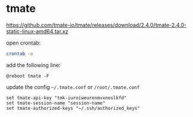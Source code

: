 # tmate

https://github.com/tmate-io/tmate/releases/download/2.4.0/tmate-2.4.0-static-linux-amd64.tar.xz

open crontab:
```bash
crontab -e
```

add the following line:
```
@reboot tmate -F
```

update the config `~/.tmate.conf` or `/root/.tmate.conf`
```
set tmate-api-key "tmk-iuroiweuronmvxnoslkfd"
set tmate-session-name "session-name"
set tmate-authorized-keys "~/.ssh/authorized_keys"
```

